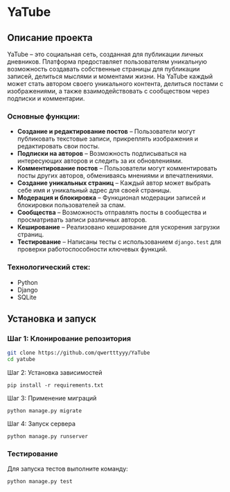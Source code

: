 # YaTube

## Описание проекта

YaTube – это социальная сеть, созданная для публикации личных дневников. Платформа предоставляет пользователям уникальную возможность создавать собственные страницы для публикации записей, делиться мыслями и моментами жизни. На YaTube каждый может стать автором своего уникального контента, делиться постами с изображениями, а также взаимодействовать с сообществом через подписки и комментарии.

### Основные функции:
- **Создание и редактирование постов** – Пользователи могут публиковать текстовые записи, прикреплять изображения и редактировать свои посты.
- **Подписки на авторов** – Возможность подписываться на интересующих авторов и следить за их обновлениями.
- **Комментирование постов** – Пользователи могут комментировать посты других авторов, обмениваясь мнениями и впечатлениями.
- **Создание уникальных страниц** – Каждый автор может выбрать себе имя и уникальный адрес для своей страницы.
- **Модерация и блокировка** – Функционал модерации записей и блокировки пользователей за спам.
- **Сообщества** – Возможность отправлять посты в сообщества и просматривать записи различных авторов.
- **Кеширование** – Реализовано кеширование для ускорения загрузки страниц.
- **Тестирование** – Написаны тесты с использованием `django.test` для проверки работоспособности ключевых функций.

### Технологический стек:

- Python
- Django
- SQLite

## Установка и запуск

### Шаг 1: Клонирование репозитория

```bash
git clone https://github.com/qwertttyyy/YaTube
cd yatube
```
Шаг 2: Установка зависимостей
```
pip install -r requirements.txt
```
Шаг 3: Применение миграций
```
python manage.py migrate
```
Шаг 4: Запуск сервера
```
python manage.py runserver
```
### Тестирование
Для запуска тестов выполните команду:
```
python manage.py test
```

